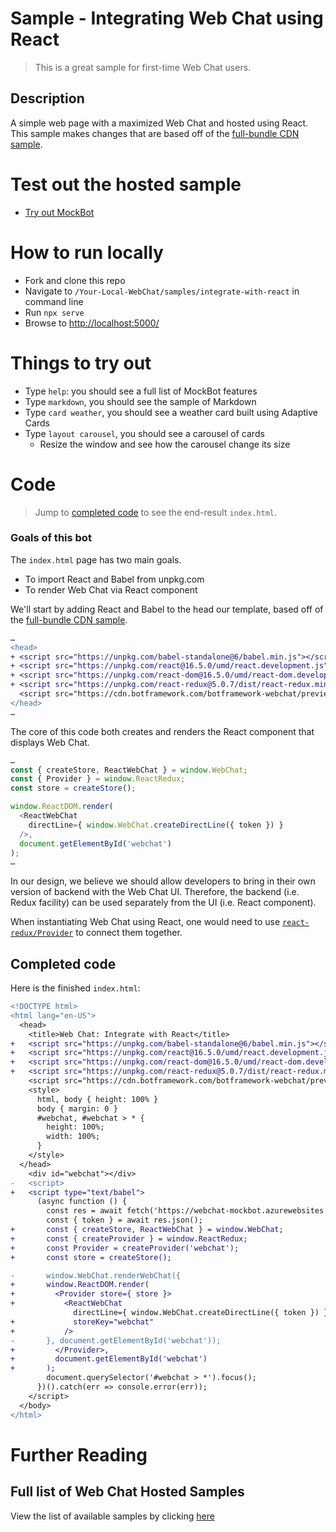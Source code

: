 # Sample -  Integrating Web Chat using React
> This is a great sample for first-time Web Chat users.

## Description
A simple web page with a maximized Web Chat and hosted using React. This sample makes changes that are based off of the [full-bundle CDN sample](./../full-bundle/README.md).



# Test out the hosted sample
- [Try out MockBot](https://microsoft.github.io/BotFramework-WebChat/integrate-with-react)

# How to run locally
- Fork and clone this repo
- Navigate to `/Your-Local-WebChat/samples/integrate-with-react` in command line
- Run `npx serve`
- Browse to [http://localhost:5000/](http://localhost:5000/)

# Things to try out

- Type `help`: you should see a full list of MockBot features
- Type `markdown`, you should see the sample of Markdown
- Type `card weather`, you should see a weather card built using Adaptive Cards
- Type `layout carousel`, you should see a carousel of cards
   - Resize the window and see how the carousel change its size

# Code
> Jump to [completed code](#completed-code) to see the end-result `index.html`.

### Goals of this bot
The `index.html` page has two main goals.
- To import React and Babel from unpkg.com
- To render Web Chat via React component

 We'll start by adding React and Babel to the head our template, based off of the [full-bundle CDN sample](./../full-bundle/README.md).
```diff
…
<head>
+ <script src="https://unpkg.com/babel-standalone@6/babel.min.js"></script>
+ <script src="https://unpkg.com/react@16.5.0/umd/react.development.js"></script>
+ <script src="https://unpkg.com/react-dom@16.5.0/umd/react-dom.development.js"></script>
+ <script src="https://unpkg.com/react-redux@5.0.7/dist/react-redux.min.js"></script>
  <script src="https://cdn.botframework.com/botframework-webchat/preview/botchat.js"></script>
</head> 
…
```

The core of this code both creates and renders the React component that displays Web Chat.

```js
…
const { createStore, ReactWebChat } = window.WebChat;
const { Provider } = window.ReactRedux;
const store = createStore();

window.ReactDOM.render(
  <ReactWebChat
    directLine={ window.WebChat.createDirectLine({ token }) }
  />,
  document.getElementById('webchat')
);
…
```

In our design, we believe we should allow developers to bring in their own version of backend with the Web Chat UI. Therefore, the backend (i.e. Redux facility) can be used separately from the UI (i.e. React component).

When instantiating Web Chat using React, one would need to use [`react-redux/Provider`](https://github.com/reduxjs/react-redux/blob/master/docs/api.md#provider-store) to connect them together.

## Completed code 
Here is the finished `index.html`:

```diff
<!DOCTYPE html>
<html lang="en-US">
  <head>
    <title>Web Chat: Integrate with React</title>
+   <script src="https://unpkg.com/babel-standalone@6/babel.min.js"></script>
+   <script src="https://unpkg.com/react@16.5.0/umd/react.development.js"></script>
+   <script src="https://unpkg.com/react-dom@16.5.0/umd/react-dom.development.js"></script>
+   <script src="https://unpkg.com/react-redux@5.0.7/dist/react-redux.min.js"></script>
    <script src="https://cdn.botframework.com/botframework-webchat/preview/botchat.js"></script>
    <style>
      html, body { height: 100% }
      body { margin: 0 }
      #webchat, #webchat > * {
        height: 100%;
        width: 100%;
      }
    </style>
  </head>
    <div id="webchat"></div>
-   <script>
+   <script type="text/babel">
      (async function () {
        const res = await fetch('https://webchat-mockbot.azurewebsites.net/directline/token', { method: 'POST' });
        const { token } = await res.json();
+       const { createStore, ReactWebChat } = window.WebChat;
+       const { createProvider } = window.ReactRedux;
+       const Provider = createProvider('webchat');
+       const store = createStore();

-       window.WebChat.renderWebChat({
+       window.ReactDOM.render(
+         <Provider store={ store }>
+           <ReactWebChat
              directLine={ window.WebChat.createDirectLine({ token }) }
+             storeKey="webchat"
+           />
-       }, document.getElementById('webchat'));
+         </Provider>,
+         document.getElementById('webchat')
+       );
        document.querySelector('#webchat > *').focus();
      })().catch(err => console.error(err));
    </script>
  </body>
</html>
```

# Further Reading

## Full list of Web Chat Hosted Samples
View the list of available samples by clicking [here](https://github.com/Microsoft/BotFramework-WebChat/tree/preview/samples)